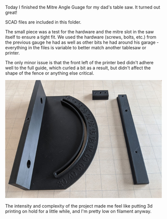 Today I finished the Mitre Angle Guage for my dad's table saw. It turned out great!

SCAD files are included in this folder.

The small piece was a test for the hardware and the mitre slot in the saw itself to ensure a tight fit. We used the hardware (screws, bolts, etc.) from the previous gauge he had as well as other bits he had around his garage - everything in the files is variable to better match another tablesaw or printer.

The only minor issue is that the front left of the printer bed didn't adhere well to the full guide, which curled a bit as a result, but didn't affect the shape of the fence or anything else critical.

![Mitre Angle Guide][Mitre Angle Guide]

[Mitre Angle Guide]: ./Xzc5ujqwqGOapoGyiUT3MQnHhxr6QdXVp82pqLG5NeTSbBna3o3jILYtca3xZY2Jw_Clqo415OUbCABoe6oijy6gU1Z-IYsYfG9Z.png "Mitre Angle Guide"



The intensity and complexity of the project made me feel like putting 3d printing on hold for a little while, and I'm pretty low on filament anyway.

